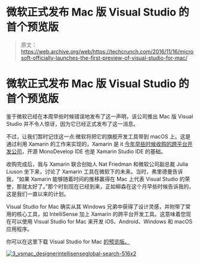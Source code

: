 # 微软正式发布 Mac 版 Visual Studio 的首个预览版 

> 原文：<https://web.archive.org/web/https://techcrunch.com/2016/11/16/microsoft-officially-launches-the-first-preview-of-visual-studio-for-mac/>

# 微软正式发布 Mac 版 Visual Studio 的首个预览版

鉴于微软已经在本周早些时候错误地发布了这一声明，该公司推出 Mac 版 Visual Studio 并不令人惊讶，因为它已经正式发布了这一消息。

不过，让我们暂时记住这一点:微软将把它的旗舰开发工具带到 macOS 上。这是通过利用 Xamarin 的工作来实现的，Xamarin 是 it [今年早些时候收购的跨平台开发公司](https://web.archive.org/web/20230103185235/https://techcrunch.com/2016/02/24/microsoft-is-buying-mobile-cross-platform-development-company-xamarin/)，开源 MonoDevelop IDE 也是 Xamarin Studio IDE 的基础。

收购完成后，我与 Xamarin 联合创始人 Nat Friedman 和微软公司副总裁 Julia Liuson 坐下来，讨论了 Xamarin 工具在微软下的未来。当时，弗里德曼告诉我，“如果 Xamarin 能够随着时间的推移赢得在 Mac 上代表 Visual Studio 的荣誉，那就太好了。”那个时刻现在已经到来，正如柳森在这个月早些时候告诉我的，这是我们一直以来的计划。

Visual Studio for Mac 确实从其 Windows 兄弟中获得了设计灵感，并附带了常用的核心工具，如 IntelliSense 加上 Xamarin 的跨平台开发工具。这意味着您现在可以使用 Visual Studio for Mac 来开发 iOS、Android、Windows 和 macOS 应用程序。

你可以在这里下载 Visual Studio for Mac [的预览版。](https://web.archive.org/web/20230103185235/https://www.visualstudio.com/vs/visual-studio-mac/)

[![3_vsmac_designerintellisenseglobal-search-516x2](img/9f6c23f4e0e3ae4d1790379ecd72d2b4.png)](https://web.archive.org/web/20230103185235/https://techcrunch.com/wp-content/uploads/2016/11/3_vsmac_designerintellisenseglobal-search-516x2.png)
